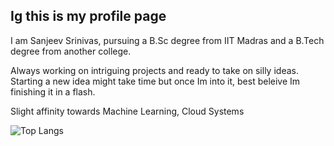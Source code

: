 ## Ig this is my profile page 

I am Sanjeev Srinivas, pursuing a B.Sc degree from IIT Madras and a B.Tech degree from another college.

Always working on intriguing projects and ready to take on silly ideas. Starting a new idea might take time but once Im into it, best beleive Im finishing it in a flash.

Slight affinity towards Machine Learning, Cloud Systems

![Top Langs](https://github-readme-stats.vercel.app/api/top-langs/?username=EliteGamer007&layout=compact)

<!--
**EliteGamer007/EliteGamer007** is a ✨ _special_ ✨ repository because its `README.md` (this file) appears on your GitHub profile.

Here are some ideas to get you started:

- 🔭 I’m currently working on ...
- 🌱 I’m currently learning ...
- 👯 I’m looking to collaborate on ...
- 🤔 I’m looking for help with ...
- 💬 Ask me about ...
- 📫 How to reach me: ...
- 😄 Pronouns: ...
- ⚡ Fun fact: ...
-->
